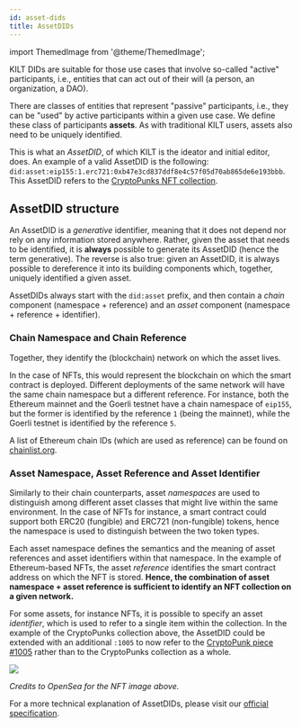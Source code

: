 ```yaml
---
id: asset-dids
title: AssetDIDs
---
```


import ThemedImage from '@theme/ThemedImage';

KILT DIDs are suitable for those use cases that involve so-called "active" participants, i.e., entities that can act out of their will (a person, an organization, a DAO).

There are classes of entities that represent "passive" participants, i.e., they can be "used" by active participants within a given use case.
We define these class of participants **assets**.
As with traditional KILT users, assets also need to be uniquely identified.

This is what an *AssetDID*, of which KILT is the ideator and initial editor, does.
An example of a valid AssetDID is the following: `did:asset:eip155:1.erc721:0xb47e3cd837ddf8e4c57f05d70ab865de6e193bbb`.
This AssetDID refers to the [CryptoPunks NFT collection][cryptopunks-nft].

## AssetDID structure

An AssetDID is a *generative* identifier, meaning that it does not depend nor rely on any information stored anywhere.
Rather, given the asset that needs to be identified, it is **always** possible to generate its AssetDID (hence the term generative).
The reverse is also true: given an AssetDID, it is always possible to dereference it into its building components which, together, uniquely identified a given asset.

AssetDIDs always start with the `did:asset` prefix, and then contain a *chain* component (namespace + reference) and an *asset* component (namespace + reference + identifier).

### Chain Namespace and Chain Reference

Together, they identify the (blockchain) network on which the asset lives.

In the case of NFTs, this would represent the blockchain on which the smart contract is deployed.
Different deployments of the same network will have the same chain namespace but a different reference.
For instance, both the Ethereum mainnet and the Goerli testnet have a chain namespace of `eip155`, but the former is identified by the reference `1` (being the mainnet), while the Goerli testnet is identified by the reference `5`.

A list of Ethereum chain IDs (which are used as reference) can be found on [chainlist.org][chainlist].

### Asset Namespace, Asset Reference and Asset Identifier

Similarly to their chain counterparts, asset *namespaces* are used to distinguish among different asset classes that might live within the same environment.
In the case of NFTs for instance, a smart contract could support both ERC20 (fungible) and ERC721 (non-fungible) tokens, hence the namespace is used to distinguish between the two token types.

Each asset namespace defines the semantics and the meaning of asset references and asset identifiers within that namespace.
In the example of Ethereum-based NFTs, the asset *reference* identifies the smart contract address on which the NFT is stored.
**Hence, the combination of asset namespace + asset reference is sufficient to identify an NFT collection on a given network.**

For some assets, for instance NFTs, it is possible to specify an asset *identifier*, which is used to refer to a single item within the collection.
In the example of the CryptoPunks collection above, the AssetDID could be extended with an additional `:1005` to now refer to the [CryptoPunk piece #1005][cryptopunk-1005] rather than to the CryptoPunks collection as a whole.

![][cryptopunk-1005-image]

*Credits to OpenSea for the NFT image above.*

For a more technical explanation of AssetDIDs, please visit our [official specification][asset-did-spec].

[cryptopunks-nft]: https://opensea.io/collection/cryptopunks
[cryptopunk-1005]: https://opensea.io/assets/ethereum/0xb47e3cd837ddf8e4c57f05d70ab865de6e193bbb/1005
[cryptopunk-1005-image]: https://i.seadn.io/gae/qoR1cWuIZzjlrNVcSMAzhrwDvXNtMxaYuDbNqkc_J5WGGqMSrF0wzO7K2MnSCEBLG8G8pZyJPqV7eTGt4wGwret85sbXJBYoAkypdQ?auto=format&w=3840
[chainlist]: https://chainlist.org/
[asset-did-spec]: https://github.com/KILTprotocol/spec-asset-did